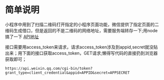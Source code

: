 # 简单说明


小程序中用到了扫描二维码打开指定的小程序页面功能，微信提供了指定页面的二维码生成借口，但是返回的不是二维码的网络地址，需要服务端转存一下;用node搞了一下
[API地址](https://mp.weixin.qq.com/debug/wxadoc/dev/api/qrcode.html)


接口需要用access_token来请求，请求access_token涉及到appid,secret就没贴出来；用下面的接口获取access_token，GET请求;懒得写代码的直接扔到浏览器获取即可；

	https://api.weixin.qq.com/cgi-bin/token?grant_type=client_credential&appid=APPID&secret=APPSECRET